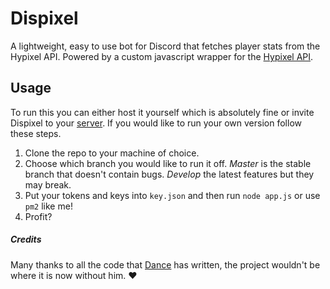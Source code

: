 # Dispixel
A lightweight, easy to use bot for Discord that fetches player stats from the Hypixel API. Powered by a custom javascript wrapper for the [Hypixel API](https://www.npmjs.com/package/hypixeljs).
## Usage
To run this you can either host it yourself which is absolutely fine or invite Dispixel to your [server](https://thorindev.co.uk/dispixel.html). If you would like to run your own version follow these steps.
1. Clone the repo to your machine of choice.
2. Choose which branch you would like to run it off. *Master* is the stable branch that doesn\'t contain bugs. *Develop* the latest features but they may break.
3. Put your tokens and keys into `key.json` and then run `node app.js` or use `pm2` like me!
4. Profit?
##### Credits
Many thanks to all the code that [Dance](http://github.com/Dance-Dog/) has written, the project wouldn\'t be where it is now without him. :heart:
